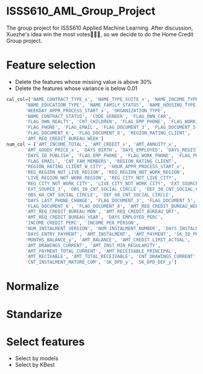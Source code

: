 # ISSS610_AML_Group_Project
The group project for ISSS610 Applied Machine Learning. After discussion, Xuezhe's idea win the most votes👏👏👏, so we decide to do the Home Credit Group project.
# Feature selection
- Delete the features whose missing value is above 30%
- Delete the features whose variance is below 0.01
```python
cal_col=['NAME_CONTRACT_TYPE_x', 'NAME_TYPE_SUITE_x', 'NAME_INCOME_TYPE',
       'NAME_EDUCATION_TYPE', 'NAME_FAMILY_STATUS', 'NAME_HOUSING_TYPE',
       'WEEKDAY_APPR_PROCESS_START_x', 'ORGANIZATION_TYPE',
       'NAME_CONTRACT_STATUS', 'CODE_GENDER', 'FLAG_OWN_CAR',
       'FLAG_OWN_REALTY', 'CNT_CHILDREN', 'FLAG_EMP_PHONE', 'FLAG_WORK_PHONE',
       'FLAG_PHONE', 'FLAG_EMAIL', 'FLAG_DOCUMENT_3', 'FLAG_DOCUMENT_5',
       'FLAG_DOCUMENT_6', 'FLAG_DOCUMENT_8', 'REGION_RATING_CLIENT',
       'AMT_REQ_CREDIT_BUREAU_WEEK']
num_col = ['AMT_INCOME_TOTAL', 'AMT_CREDIT_x', 'AMT_ANNUITY_x',
       'AMT_GOODS_PRICE_x', 'DAYS_BIRTH', 'DAYS_EMPLOYED', 'DAYS_REGISTRATION',
       'DAYS_ID_PUBLISH', 'FLAG_EMP_PHONE', 'FLAG_WORK_PHONE', 'FLAG_PHONE',
       'FLAG_EMAIL', 'CNT_FAM_MEMBERS', 'REGION_RATING_CLIENT',
       'REGION_RATING_CLIENT_W_CITY', 'HOUR_APPR_PROCESS_START_x',
       'REG_REGION_NOT_LIVE_REGION', 'REG_REGION_NOT_WORK_REGION',
       'LIVE_REGION_NOT_WORK_REGION', 'REG_CITY_NOT_LIVE_CITY',
       'REG_CITY_NOT_WORK_CITY', 'LIVE_CITY_NOT_WORK_CITY', 'EXT_SOURCE_2',
       'EXT_SOURCE_3', 'OBS_30_CNT_SOCIAL_CIRCLE', 'DEF_30_CNT_SOCIAL_CIRCLE',
       'OBS_60_CNT_SOCIAL_CIRCLE', 'DEF_60_CNT_SOCIAL_CIRCLE',
       'DAYS_LAST_PHONE_CHANGE', 'FLAG_DOCUMENT_3', 'FLAG_DOCUMENT_5',
       'FLAG_DOCUMENT_6', 'FLAG_DOCUMENT_8', 'AMT_REQ_CREDIT_BUREAU_WEEK',
       'AMT_REQ_CREDIT_BUREAU_MON', 'AMT_REQ_CREDIT_BUREAU_QRT',
       'AMT_REQ_CREDIT_BUREAU_YEAR', 'DAYS_EMPLOYED_PERC',
       'INCOME_CREDIT_PERC', 'INCOME_PER_PERSON',
       'NUM_INSTALMENT_VERSION', 'NUM_INSTALMENT_NUMBER', 'DAYS_INSTALMENT',
       'DAYS_ENTRY_PAYMENT', 'AMT_INSTALMENT', 'AMT_PAYMENT', 'SK_ID_PREV_y.1',
       'MONTHS_BALANCE_y', 'AMT_BALANCE', 'AMT_CREDIT_LIMIT_ACTUAL',
       'AMT_DRAWINGS_CURRENT', 'AMT_INST_MIN_REGULARITY',
       'AMT_PAYMENT_TOTAL_CURRENT', 'AMT_RECEIVABLE_PRINCIPAL',
       'AMT_RECIVABLE', 'AMT_TOTAL_RECEIVABLE', 'CNT_DRAWINGS_CURRENT',
       'CNT_INSTALMENT_MATURE_CUM', 'SK_DPD_y', 'SK_DPD_DEF_y']
 ```
# Normalize
# Standarize
# Select features
- Select by models
- Select by KBest
